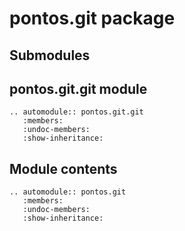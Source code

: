 # pontos.git package

## Submodules

## pontos.git.git module

```{eval-rst}
.. automodule:: pontos.git.git
   :members:
   :undoc-members:
   :show-inheritance:
```

## Module contents

```{eval-rst}
.. automodule:: pontos.git
   :members:
   :undoc-members:
   :show-inheritance:
```
